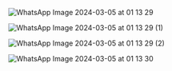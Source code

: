 

![WhatsApp Image 2024-03-05 at 01 13 29](https://github.com/kaliraotaran/flutternewsapp_withapi/assets/81376236/31dbf682-69e0-44eb-8bb9-3048b741a9d3)


![WhatsApp Image 2024-03-05 at 01 13 29 (1)](https://github.com/kaliraotaran/flutternewsapp_withapi/assets/81376236/58ca36c9-019c-489e-a9bc-fb8c83df3d04)



![WhatsApp Image 2024-03-05 at 01 13 29 (2)](https://github.com/kaliraotaran/flutternewsapp_withapi/assets/81376236/e4bcea3f-35a5-40ac-8c79-90d8bb949cfb)



![WhatsApp Image 2024-03-05 at 01 13 30](https://github.com/kaliraotaran/flutternewsapp_withapi/assets/81376236/ac482070-1f4b-4343-99ae-68e763f50a54)
